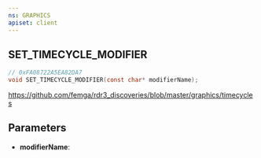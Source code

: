 ```yaml
---
ns: GRAPHICS
apiset: client
---
```

## SET_TIMECYCLE_MODIFIER

```c
// 0xFA08722A5EA82DA7
void SET_TIMECYCLE_MODIFIER(const char* modifierName);
```

https://github.com/femga/rdr3_discoveries/blob/master/graphics/timecycles

## Parameters
* **modifierName**: